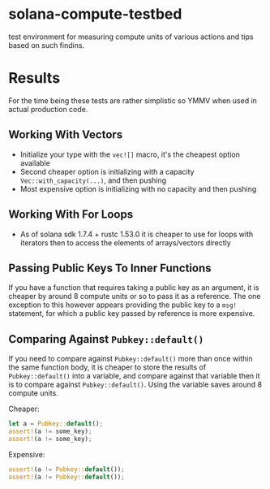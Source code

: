 # solana-compute-testbed

test environment for measuring compute units of various actions and tips based on such findins.

# Results

For the time being these tests are rather simplistic so YMMV when used in actual production code.

## Working With Vectors

* Initialize your type with the `vec![]` macro, it's the cheapest option available
* Second cheaper option is initializing with a capacity `Vec::with_capacity(...)`, and then pushing
* Most expensive option is initializing with no capacity and then pushing

## Working With For Loops

* As of solana sdk 1.7.4 + rustc 1.53.0 it is cheaper to use for loops with iterators then to access the elements of arrays/vectors directly

## Passing Public Keys To Inner Functions

If you have a function that requires taking a public key as an argument, it is cheaper by around 8 compute units or so to pass it as a reference. The one exception to this however appears providing the public key to a `msg!` statement, for which a public key passed by reference is more expensive.

## Comparing Against `Pubkey::default()`

If you need to compare against `Pubkey::default()` more than once within the same function body, it is cheaper to store the results of `Pubkey::default()` into a variable, and compare against that variable then it is to compare against `Pubkey::default()`. Using the variable saves around 8 compute units.

Cheaper:

```rust
let a = Pubkey::default();
assert!(a != some_key);
assert!(a != some_key);
```

Expensive:

```rust
assert!(a != Pubkey::default());
assert!(a != Pubkey::default());
```